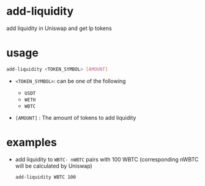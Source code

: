 # add-liquidity

add liquidity in Uniswap and get lp tokens

# usage

```sh
add-liquidity <TOKEN_SYMBOL> [AMOUNT]
```

- `<TOKEN_SYMBOL>`: can be one of the following
  
    - `USDT`
    - `WETH`
    - `WBTC`
    
- `[AMOUNT]` : The amount of tokens to add liquidity

# examples

- add liquidity to `WBTC- nWBTC` pairs with 100 WBTC (corresponding nWBTC will be calculated by Uniswap)

    ```sh
    add-liquidity WBTC 100 
    ```

    
